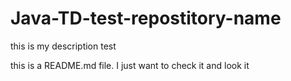 # Java-TD-test-repostitory-name
this is my description test





this is a README.md file. I just want to check it and look it
